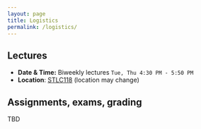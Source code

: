 ```yaml
---
layout: page
title: Logistics
permalink: /logistics/
---
```


## Lectures
- **Date & Time:** Biweekly lectures `Tue, Thu 4:30 PM - 5:50 PM`
- **Location**: [STLC118](http://campus-map.stanford.edu/?srch=STLC+118) (location may change)

## Assignments, exams, grading
TBD

